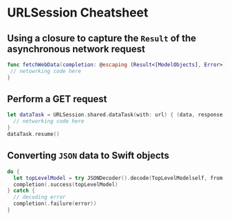 # URLSession Cheatsheet

## Using a closure to capture the `Result` of the asynchronous network request 

```swift 
func fetchWebData(completion: @escaping (Result<[ModelObjects], Error>) -> ()) {
 // netowrking code here
}
```

## Perform a GET request 

```swift 
let dataTask = URLSession.shared.dataTask(with: url) { (data, response, error) in
  // networking code here
}
dataTask.resume()
```

## Converting `JSON` data to Swift objects 

```swift 
do {
  let topLevelModel = try JSONDecoder().decode(TopLevelModelself, from: jsonData)
  completion(.success(topLevelModel)
} catch {
  // decoding error
  completion(.failure(error))
}
```
